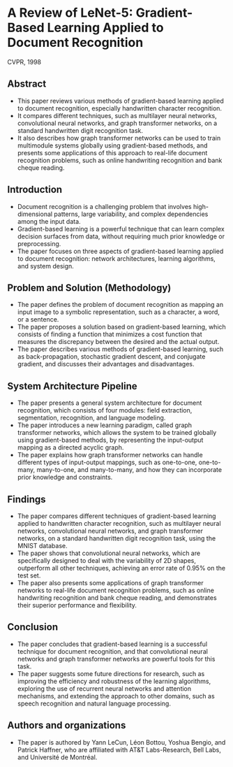# A Review of LeNet-5: Gradient-Based Learning Applied to Document Recognition

CVPR, 1998

## Abstract

- This paper reviews various methods of gradient-based learning applied to document recognition, especially handwritten character recognition.
- It compares different techniques, such as multilayer neural networks, convolutional neural networks, and graph transformer networks, on a standard handwritten digit recognition task.
- It also describes how graph transformer networks can be used to train multimodule systems globally using gradient-based methods, and presents some applications of this approach to real-life document recognition problems, such as online handwriting recognition and bank cheque reading.

## Introduction

- Document recognition is a challenging problem that involves high-dimensional patterns, large variability, and complex dependencies among the input data.
- Gradient-based learning is a powerful technique that can learn complex decision surfaces from data, without requiring much prior knowledge or preprocessing.
- The paper focuses on three aspects of gradient-based learning applied to document recognition: network architectures, learning algorithms, and system design.

## Problem and Solution (Methodology)

- The paper defines the problem of document recognition as mapping an input image to a symbolic representation, such as a character, a word, or a sentence.
- The paper proposes a solution based on gradient-based learning, which consists of finding a function that minimizes a cost function that measures the discrepancy between the desired and the actual output.
- The paper describes various methods of gradient-based learning, such as back-propagation, stochastic gradient descent, and conjugate gradient, and discusses their advantages and disadvantages.

## System Architecture Pipeline
- The paper presents a general system architecture for document recognition, which consists of four modules: field extraction, segmentation, recognition, and language modeling.
- The paper introduces a new learning paradigm, called graph transformer networks, which allows the system to be trained globally using gradient-based methods, by representing the input-output mapping as a directed acyclic graph.
- The paper explains how graph transformer networks can handle different types of input-output mappings, such as one-to-one, one-to-many, many-to-one, and many-to-many, and how they can incorporate prior knowledge and constraints.

## Findings
- The paper compares different techniques of gradient-based learning applied to handwritten character recognition, such as multilayer neural networks, convolutional neural networks, and graph transformer networks, on a standard handwritten digit recognition task, using the MNIST database.
- The paper shows that convolutional neural networks, which are specifically designed to deal with the variability of 2D shapes, outperform all other techniques, achieving an error rate of 0.95% on the test set.
- The paper also presents some applications of graph transformer networks to real-life document recognition problems, such as online handwriting recognition and bank cheque reading, and demonstrates their superior performance and flexibility.

## Conclusion
- The paper concludes that gradient-based learning is a successful technique for document recognition, and that convolutional neural networks and graph transformer networks are powerful tools for this task.
- The paper suggests some future directions for research, such as improving the efficiency and robustness of the learning algorithms, exploring the use of recurrent neural networks and attention mechanisms, and extending the approach to other domains, such as speech recognition and natural language processing.

## Authors and organizations

- The paper is authored by Yann LeCun, Léon Bottou, Yoshua Bengio, and Patrick Haffner, who are affiliated with AT&T Labs-Research, Bell Labs, and Université de Montréal.